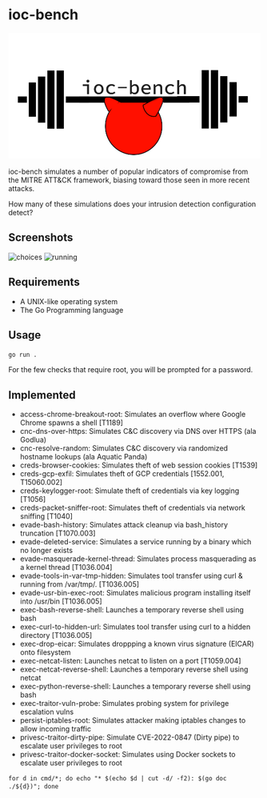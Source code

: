 # ioc-bench

![logo](./images/logo.png)

ioc-bench simulates a number of popular indicators of compromise from the MITRE ATT&CK framework, biasing toward those seen in more recent attacks.

How many of these simulations does your intrusion detection configuration detect?

## Screenshots

![choices](./images/choices.png)
![running](./images/running.png)

## Requirements

* A UNIX-like operating system
* The Go Programming language

## Usage

`go run .`

For the few checks that require root, you will be prompted for a password.

## Implemented

* access-chrome-breakout-root: Simulates an overflow where Google Chrome spawns a shell [T1189]
* cnc-dns-over-https: Simulates C&C discovery via DNS over HTTPS (ala Godlua)
* cnc-resolve-random: Simulates C&C discovery via randomized hostname lookups (ala Aquatic Panda)
* creds-browser-cookies: Simulates theft of web session cookies [T1539]
* creds-gcp-exfil: Simulates theft of GCP credentials [1552.001, T15060.002]
* creds-keylogger-root: Simulate theft of credentials via key logging [T1056]
* creds-packet-sniffer-root: Simulates theft of credentials via network sniffing [T1040]
* evade-bash-history: Simulates attack cleanup via bash_history truncation [T1070.003]
* evade-deleted-service: Simulates a service running by a binary which no longer exists
* evade-masquerade-kernel-thread: Simulates process masquerading as a kernel thread [T1036.004]
* evade-tools-in-var-tmp-hidden: Simulates tool transfer using curl & running from /var/tmp/. [T1036.005]
* evade-usr-bin-exec-root: Simulates malicious program installing itself into /usr/bin [T1036.005]
* exec-bash-reverse-shell: Launches a temporary reverse shell using bash
* exec-curl-to-hidden-url: Simulates tool transfer using curl to a hidden directory [T1036.005]
* exec-drop-eicar: Simulates droppping a known virus signature (EICAR) onto filesystem
* exec-netcat-listen: Launches netcat to listen on a port [T1059.004]
* exec-netcat-reverse-shell: Launches a temporary reverse shell using netcat
* exec-python-reverse-shell: Launches a temporary reverse shell using bash
* exec-traitor-vuln-probe: Simulates probing system for privilege escalation vulns
* persist-iptables-root: Simulates attacker making iptables changes to allow incoming traffic
* privesc-traitor-dirty-pipe: Simulate CVE-2022-0847 (Dirty pipe) to escalate user privileges to root
* privesc-traitor-docker-socket: Simulates using Docker sockets to escalate user privileges to root

```shell
for d in cmd/*; do echo "* $(echo $d | cut -d/ -f2): $(go doc ./${d})"; done
```
